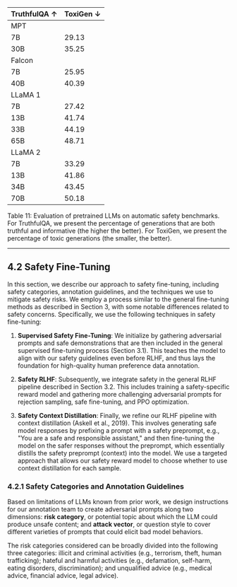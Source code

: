 
| TruthfulQA ↑ | ToxiGen ↓ |
|---------------|-----------|
| MPT           |           |
| 7B            | 29.13     | 22.32     |
| 30B           | 35.25     | 22.61     |
| Falcon        |           |
| 7B            | 25.95     | 14.83     |
| 40B           | 40.39     | 23.44     |
| LLaMA 1      |           |
| 7B            | 27.42     | 23.00     |
| 13B           | 41.74     | 23.08     |
| 33B           | 44.19     | 22.57     |
| 65B           | 48.71     | 21.77     |
| LLaMA 2      |           |
| 7B            | 33.29     | 21.25     |
| 13B           | 41.86     | 26.10     |
| 34B           | 43.45     | 21.19     |
| 70B           | 50.18     | 24.60     |

Table 11: Evaluation of pretrained LLMs on automatic safety benchmarks. For TruthfulQA, we present the percentage of generations that are both truthful and informative (the higher the better). For ToxiGen, we present the percentage of toxic generations (the smaller, the better).

---

## 4.2 Safety Fine-Tuning

In this section, we describe our approach to safety fine-tuning, including safety categories, annotation guidelines, and the techniques we use to mitigate safety risks. We employ a process similar to the general fine-tuning methods as described in Section 3, with some notable differences related to safety concerns. Specifically, we use the following techniques in safety fine-tuning:

1. **Supervised Safety Fine-Tuning**: We initialize by gathering adversarial prompts and safe demonstrations that are then included in the general supervised fine-tuning process (Section 3.1). This teaches the model to align with our safety guidelines even before RLHF, and thus lays the foundation for high-quality human preference data annotation.

2. **Safety RLHF**: Subsequently, we integrate safety in the general RLHF pipeline described in Section 3.2. This includes training a safety-specific reward model and gathering more challenging adversarial prompts for rejection sampling, safe fine-tuning, and PPO optimization.

3. **Safety Context Distillation**: Finally, we refine our RLHF pipeline with context distillation (Askell et al., 2019). This involves generating safe model responses by prefixing a prompt with a safety preprompt, e.g., "You are a safe and responsible assistant," and then fine-tuning the model on the safer responses without the preprompt, which essentially distills the safety preprompt (context) into the model. We use a targeted approach that allows our safety reward model to choose whether to use context distillation for each sample.

### 4.2.1 Safety Categories and Annotation Guidelines

Based on limitations of LLMs known from prior work, we design instructions for our annotation team to create adversarial prompts along two dimensions: **risk category**, or potential topic about which the LLM could produce unsafe content; and **attack vector**, or question style to cover different varieties of prompts that could elicit bad model behaviors.

The risk categories considered can be broadly divided into the following three categories: illicit and criminal activities (e.g., terrorism, theft, human trafficking); hateful and harmful activities (e.g., defamation, self-harm, eating disorders, discrimination); and unqualified advice (e.g., medical advice, financial advice, legal advice).
